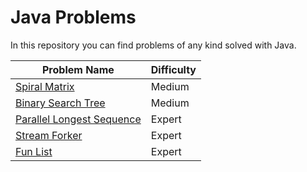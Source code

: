 # Java Problems

In this repository you can find problems of any kind solved with Java.

| Problem Name                                                                                                   | Difficulty |
|----------------------------------------------------------------------------------------------------------------|------------|
| [Spiral Matrix](https://github.com/vtramo/java-problems/tree/master/src/spiral_matrix_builder)                 | Medium     |
| [Binary Search Tree](https://github.com/vtramo/java-problems/tree/master/src/binary_search_tree)               | Medium     |
| [Parallel Longest Sequence](https://github.com/vtramo/java-problems/tree/master/src/parallel_longest_sequence) | Expert    |
| [Stream Forker](https://github.com/vtramo/java-problems/tree/master/src/stream_forker)                         | Expert    |
| [Fun List](https://github.com/vtramo/java-problems/tree/master/src/fun_list)                                   | Expert    |